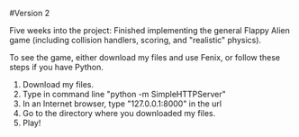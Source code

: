#Version 2

Five weeks into the project: Finished implementing the general Flappy Alien game (including collision handlers, scoring, and "realistic" physics).

To see the game, either download my files and use Fenix, or follow these steps if you have Python.

1. Download my files. <br>
2. Type in command line "python -m SimpleHTTPServer" <br>
3. In an Internet browser, type "127.0.0.1:8000" in the url <br>
4. Go to the directory where you downloaded my files. <br>
5. Play!<br>
